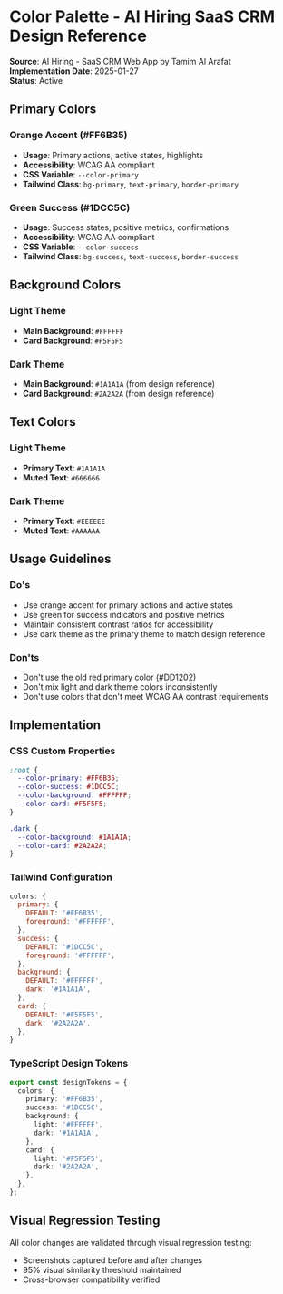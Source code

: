 # Color Palette - AI Hiring SaaS CRM Design Reference

**Source**: AI Hiring - SaaS CRM Web App by Tamim Al Arafat  
**Implementation Date**: 2025-01-27  
**Status**: Active

## Primary Colors

### Orange Accent (#FF6B35)
- **Usage**: Primary actions, active states, highlights
- **Accessibility**: WCAG AA compliant
- **CSS Variable**: `--color-primary`
- **Tailwind Class**: `bg-primary`, `text-primary`, `border-primary`

### Green Success (#1DCC5C)
- **Usage**: Success states, positive metrics, confirmations
- **Accessibility**: WCAG AA compliant
- **CSS Variable**: `--color-success`
- **Tailwind Class**: `bg-success`, `text-success`, `border-success`

## Background Colors

### Light Theme
- **Main Background**: `#FFFFFF`
- **Card Background**: `#F5F5F5`

### Dark Theme
- **Main Background**: `#1A1A1A` (from design reference)
- **Card Background**: `#2A2A2A` (from design reference)

## Text Colors

### Light Theme
- **Primary Text**: `#1A1A1A`
- **Muted Text**: `#666666`

### Dark Theme
- **Primary Text**: `#EEEEEE`
- **Muted Text**: `#AAAAAA`

## Usage Guidelines

### Do's
- Use orange accent for primary actions and active states
- Use green for success indicators and positive metrics
- Maintain consistent contrast ratios for accessibility
- Use dark theme as the primary theme to match design reference

### Don'ts
- Don't use the old red primary color (#DD1202)
- Don't mix light and dark theme colors inconsistently
- Don't use colors that don't meet WCAG AA contrast requirements

## Implementation

### CSS Custom Properties
```css
:root {
  --color-primary: #FF6B35;
  --color-success: #1DCC5C;
  --color-background: #FFFFFF;
  --color-card: #F5F5F5;
}

.dark {
  --color-background: #1A1A1A;
  --color-card: #2A2A2A;
}
```

### Tailwind Configuration
```javascript
colors: {
  primary: {
    DEFAULT: '#FF6B35',
    foreground: '#FFFFFF',
  },
  success: {
    DEFAULT: '#1DCC5C',
    foreground: '#FFFFFF',
  },
  background: {
    DEFAULT: '#FFFFFF',
    dark: '#1A1A1A',
  },
  card: {
    DEFAULT: '#F5F5F5',
    dark: '#2A2A2A',
  },
}
```

### TypeScript Design Tokens
```typescript
export const designTokens = {
  colors: {
    primary: '#FF6B35',
    success: '#1DCC5C',
    background: {
      light: '#FFFFFF',
      dark: '#1A1A1A',
    },
    card: {
      light: '#F5F5F5',
      dark: '#2A2A2A',
    },
  },
};
```

## Visual Regression Testing

All color changes are validated through visual regression testing:
- Screenshots captured before and after changes
- 95% visual similarity threshold maintained
- Cross-browser compatibility verified
